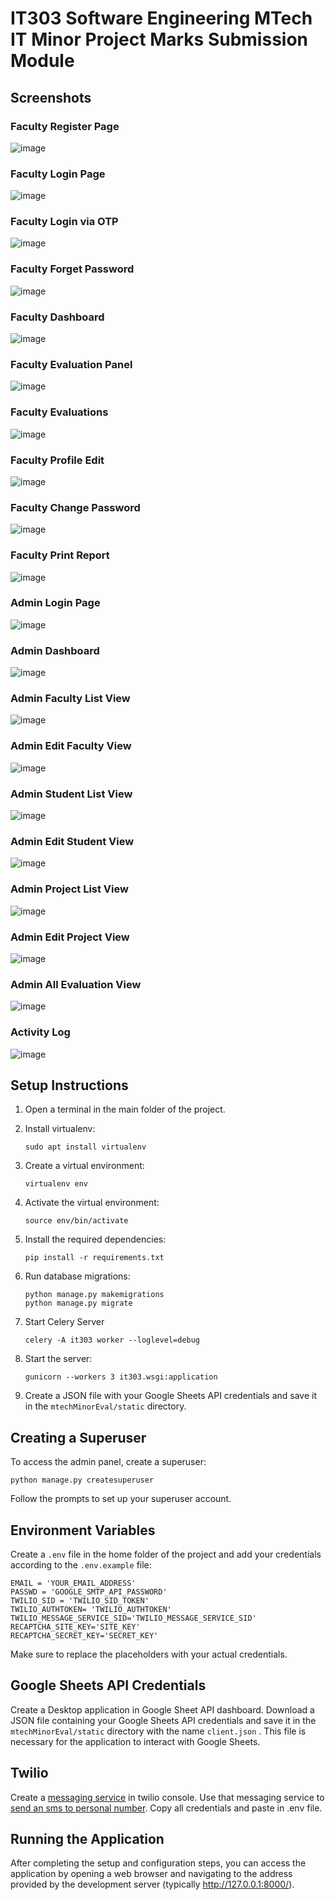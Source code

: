 # IT303 Software Engineering MTech IT Minor Project Marks Submission Module
## Screenshots

### Faculty Register Page
![image](https://github.com/user-attachments/assets/4fd1d92f-b0a3-44ff-9f0f-bb2022d75259)

### Faculty Login Page
![image](https://github.com/user-attachments/assets/2460c7a4-21a5-480b-90fa-c55c4cdb7832)

### Faculty Login via OTP
![image](https://github.com/user-attachments/assets/d790fe58-0a73-450c-93af-14dc01815abe)

### Faculty Forget Password
![image](https://github.com/user-attachments/assets/733f642d-8d87-4c94-94cf-1db43b8e1f56)

### Faculty Dashboard 
![image](https://github.com/user-attachments/assets/c13c059f-d8d6-463b-a5d5-ef4ff2bdbe15)

### Faculty Evaluation Panel
![image](https://github.com/user-attachments/assets/bc2d622f-c8a7-4512-9a32-493b2f4bcbe6)

### Faculty Evaluations
![image](https://github.com/user-attachments/assets/1d61dd87-6cde-42b3-95e7-e4321a18f14a)

### Faculty Profile Edit
![image](https://github.com/user-attachments/assets/5570c045-05df-4795-b26f-387a5322dc9b)


### Faculty Change Password
![image](https://github.com/user-attachments/assets/235362b7-a4b3-4f67-bbce-24144c62aff9)

### Faculty Print Report
![image](https://github.com/user-attachments/assets/8f12802b-be1a-4ad2-88a2-7e0a68f61815)

### Admin Login Page
![image](https://github.com/user-attachments/assets/2002a141-a11f-4a6c-be27-7cfa27c6152c)

### Admin Dashboard
![image](https://github.com/user-attachments/assets/5d286e76-8c1f-48a1-9cec-4900bf61124f)

### Admin Faculty List View
![image](https://github.com/user-attachments/assets/6a566c0c-b6a8-4c89-9a2b-584119a4292a)

### Admin Edit Faculty  View
![image](https://github.com/user-attachments/assets/9e5c05f9-510f-436e-bdac-43cbec356e38)

### Admin Student List View
![image](https://github.com/user-attachments/assets/0a9ee7a0-094c-43b0-8b91-dd52f744737f)

### Admin Edit Student View
![image](https://github.com/user-attachments/assets/415e110e-d541-4f72-ae52-abbc634062ac)

### Admin Project List View
![image](https://github.com/user-attachments/assets/1e840fe6-f939-4418-ba36-f94a96d25dc6)

### Admin Edit Project View
![image](https://github.com/user-attachments/assets/123c564b-7e01-4cdb-a5df-4f273bc9ada9)

### Admin All Evaluation View
![image](https://github.com/user-attachments/assets/ba89ad99-7085-4e1f-8621-729c3bd4ee22)

### Activity Log
![image](https://github.com/user-attachments/assets/8acc423a-9cd3-47eb-940b-9425fa10e552)





## Setup Instructions

1. Open a terminal in the main folder of the project.

2. Install virtualenv:

   ```
   sudo apt install virtualenv
   ```

3. Create a virtual environment:

   ```
   virtualenv env
   ```

4. Activate the virtual environment:

   ```
   source env/bin/activate
   ```

5. Install the required dependencies:

   ```
   pip install -r requirements.txt
   ```

6. Run database migrations:

   ```
   python manage.py makemigrations
   python manage.py migrate
   ```

7. Start Celery Server
   ```
   celery -A it303 worker --loglevel=debug
   ```
8. Start the server:

   ```
   gunicorn --workers 3 it303.wsgi:application
   ```

8. Create a JSON file with your Google Sheets API credentials and save it in the `mtechMinorEval/static` directory.

## Creating a Superuser

To access the admin panel, create a superuser:

```
python manage.py createsuperuser
```

Follow the prompts to set up your superuser account.

## Environment Variables

Create a `.env` file in the home folder of the project and add your credentials according to the `.env.example` file:

```
EMAIL = 'YOUR_EMAIL_ADDRESS'
PASSWD = 'GOOGLE_SMTP_API_PASSWORD'
TWILIO_SID = 'TWILIO_SID_TOKEN'
TWILIO_AUTHTOKEN= 'TWILIO_AUTHTOKEN'
TWILIO_MESSAGE_SERVICE_SID='TWILIO_MESSAGE_SERVICE_SID'
RECAPTCHA_SITE_KEY='SITE_KEY'
RECAPTCHA_SECRET_KEY='SECRET_KEY'
```

Make sure to replace the placeholders with your actual credentials.

## Google Sheets API Credentials

Create a Desktop application in Google Sheet API dashboard. Download a JSON file containing your Google Sheets API credentials and save it in the `mtechMinorEval/static` directory with the name `client.json` . This file is necessary for the application to interact with Google Sheets.

## Twilio

Create a [messaging service](https://console.twilio.com/us1/develop/sms/services) in twilio console. Use that messaging service to [send an sms to personal number](https://console.twilio.com/us1/develop/sms/try-it-out/send-an-sms). Copy all credentials and paste in .env file.

## Running the Application

After completing the setup and configuration steps, you can access the application by opening a web browser and navigating to the address provided by the development server (typically http://127.0.0.1:8000/).
